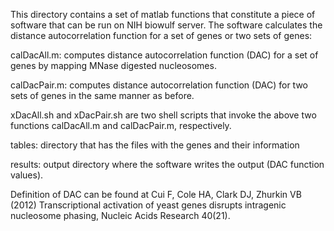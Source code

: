 This directory contains a set of matlab functions that constitute a piece of 
software that can be run on NIH biowulf server. The software calculates the 
distance autocorrelation function for a set of genes or two sets of genes:

calDacAll.m: computes distance autocorrelation function (DAC) for a set of genes by mapping MNase digested nucleosomes. 

calDacPair.m: computes distance autocorrelation function (DAC) for two sets of genes in the same manner as before.

xDacAll.sh and xDacPair.sh are two shell scripts that invoke the above two functions calDacAll.m and calDacPair.m, respectively.

tables: directory that has the files with the genes and their information 

results: output directory where the software writes the output (DAC function values).  

Definition of DAC can be found at Cui F, Cole HA, Clark DJ, Zhurkin VB (2012) Transcriptional activation of yeast genes disrupts intragenic nucleosome phasing, Nucleic Acids Research 40(21).
